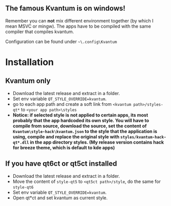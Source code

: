 ## The famous Kvantum is on windows!

Remember you can **not** mix different environment together (by which I mean MSVC or mingw). The apps have to be compiled with the same compiler that compiles kvantum.

Configuration can be found under `~\.config\Kvantum`

# Installation

## Kvantum only
* Download the latest release and extract in a folder.
* Set env variable `QT_STYLE_OVERRIDE=kvantum`.
* go to each app path and create a soft link from `<kvantum path>/styles-qt*` to `<your app path>\styles`
* **Notice: if selected style is not applied to certain apps, its most probably that the app hardcoded its own style. You will have to compile from source, download the source, set the content of `Kvantum\style-hack\kvantum.json` to the style that the application is using, compile and replace the original style with `styles/kvantum-hack-qt*.dll` in the app directory styles. (My release version contains hack for breeze theme, which is default to kde apps)**

## If you have qt6ct or qt5ct installed
* Download the latest release and extract in a folder.
* Move the content of `style-qt5` to `<qt5ct path>/style`, do the same for `style-qt6`
* Set env variable `QT_STYLE_OVERRIDE=kvantum`.
* Open qt*ct and set kvantum as current style.
